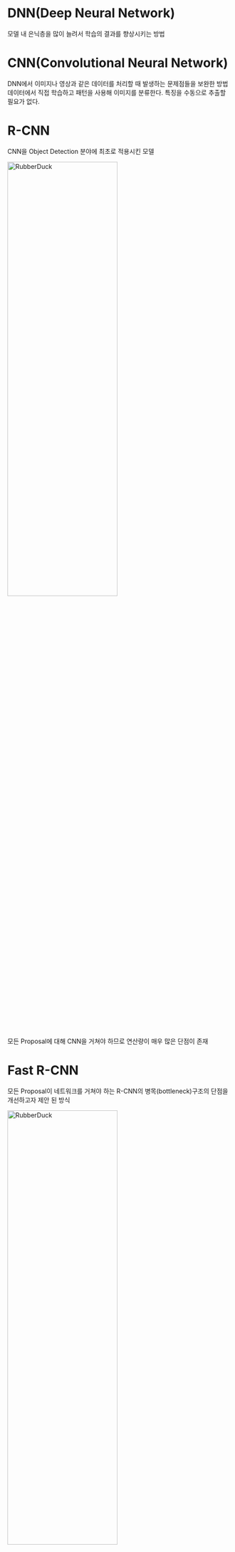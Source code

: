 # DNN(Deep Neural Network)
모델 내 은닉층을 많이 늘려서 학습의 결과를 향상시키는 방법

# CNN(Convolutional Neural Network)
DNN에서 이미지나 영상과 같은 데이터를 처리할 때 발생하는 문제점들을 보완한 방법
데이터에서 직접 학습하고 패턴을 사용해 이미지를 분류한다. 특징을 수동으로 추출할 필요가 없다.

# R-CNN
CNN을 Object Detection 분야에 최초로 적용시킨 모델

<img src="https://seongkyun.github.io/assets/post_img/papers/2019-01-06-Object_detection/fig2.PNG" width="70%" height="50%" title="px(픽셀) 크기 설정" alt="RubberDuck"></img>

모든 Proposal에 대해 CNN을 거쳐야 하므로 연산량이 매우 많은 단점이 존재

# Fast R-CNN
모든 Proposal이 네트워크를 거쳐야 하는 R-CNN의 병목(bottleneck)구조의 단점을 개선하고자 제안 된 방식

<img src="https://seongkyun.github.io/assets/post_img/papers/2019-01-06-Object_detection/fig3.PNG" width="70%" height="50%" title="px(픽셀) 크기 설정" alt="RubberDuck"></img>

Proposal들이 CNN을 거치는것이 아니라 전체 이미지에 대해 CNN을 한번 거친 후 출력 된 특징 맵(Feature map)단에서 객체 탐지를 수행

+ Fast R-CNN에서 Region Proposal을 CNN Network가 아닌 Selective search 외부 알고리즘으로 수행하여 병목현상 발생

# Faster R-CNN
Region Proposal을 RPN이라는 네트워크를 이용하여 수행(병목현상 해소)

<img src="https://seongkyun.github.io/assets/post_img/papers/2019-01-06-Object_detection/fig5.PNG" width="70%" height="50%" title="px(픽셀) 크기 설정" alt="RubberDuck"></img>

CNN을 통과한 Feature map에서 슬라이딩 윈도우를 이용해 각 지점(anchor)마다 가능한 바운딩 박스의 좌표와 그 점수를 계산하고
2:1, 1:1, 1:2의 종횡비(Aspect ratio)로 객체를 탐색

---------------------------------------

## R-CNN 계열 구조 비교
<img src="https://seongkyun.github.io/assets/post_img/papers/2019-01-06-Object_detection/fig7.PNG" width="70%" height="50%" title="px(픽셀) 크기 설정" alt="RubberDuck"></img>

## R-CNN 계열 성능 비교
<img src="https://seongkyun.github.io/assets/post_img/papers/2019-01-06-Object_detection/fig7-1.PNG" width="70%" height="50%" title="px(픽셀) 크기 설정" alt="RubberDuck"></img>

---------------------------------------

# G-RCNN
G-RCNN은 잘 알려진 Fast RCNN 및 Faster RCNN의 개선된 버전으로 Deep Convolutional Neural Network에 고유한 Granulation 개념을 통합하여 RoI를 추출합니다.
시공간 정보로 세분화하면 감독되지 않은 모드에서 RoI(객체 영역)를 보다 정확하게 추출할 수 있습니다.

## Fast, Faster RCNN 와비교
RoI를 정의할 때 모든 기능 값 대신 풀링 기능 맵 위에 과립(클러스터)들이 정의된다.
전체가 아닌 훈련 중 긍정적인 RoI만 사용한다.
정적인 이미지가 아닌 비디오를 직접 입력한다.
객체 분류를 수행하기 위해 전체 기능 맵 대신 RoI의 개체만 분류한다.(실시간 탐지 속도와 정확도가 향상)


## MCD-SORT
널리 사용되는 Deep SORT의 고급 형식으로 MCD-SORT에서 객체와 궤적의 연관성 검색을 동일한 범주 내로 제한한다.(다중 클래스 추적의 성능이 향상) 


</br>
</br>
</br>

+ Pooling - CNN의 문제점 중 하나를 교정해주는 작업(이미지를 5배씩이 아닌 1개의 이미지에 1개의 출력을 만들면서 동시에 기존 이미지에 Padding 없이 Filter만 적용해서 크기를 줄이는 방법)
+ Granulation 개념 - 입자 또는 괄비을 형성하는 것
+ 복수 개의 컨볼루션 층이 존재하는 신경망을 심층 합성곱 신경망(DCNN: Deep convolutional neural network)
+ 관심 영역(ROI: Region of interest)
